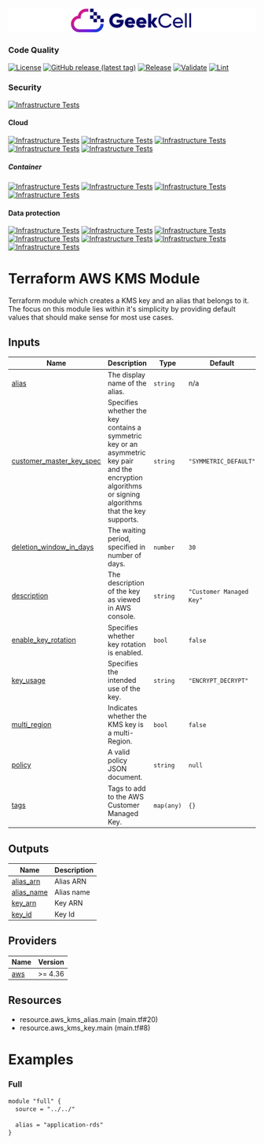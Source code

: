 <!-- BEGIN_TF_DOCS -->
[![Geek Cell GmbH](https://raw.githubusercontent.com/geekcell/template-terraform-module/main/docs/assets/logo.svg)](https://www.geekcell.io/)

### Code Quality
[![License](https://img.shields.io/github/license/geekcell/terraform-aws-kms)](https://github.com/geekcell/terraform-aws-kms/blob/master/LICENSE)
[![GitHub release (latest tag)](https://img.shields.io/github/v/release/geekcell/terraform-aws-kms?logo=github&sort=semver)](https://github.com/geekcell/terraform-aws-kms/releases)
[![Release](https://github.com/geekcell/terraform-aws-kms/actions/workflows/release.yaml/badge.svg)](https://github.com/geekcell/terraform-aws-kms/actions/workflows/release.yaml)
[![Validate](https://github.com/geekcell/terraform-aws-kms/actions/workflows/validate.yaml/badge.svg)](https://github.com/geekcell/terraform-aws-kms/actions/workflows/validate.yaml)
[![Lint](https://github.com/geekcell/terraform-aws-kms/actions/workflows/linter.yaml/badge.svg)](https://github.com/geekcell/terraform-aws-kms/actions/workflows/linter.yaml)

### Security
[![Infrastructure Tests](https://www.bridgecrew.cloud/badges/github/geekcell/terraform-aws-kms/general)](https://www.bridgecrew.cloud/link/badge?vcs=github&fullRepo=geekcell%2Fterraform-aws-kms&benchmark=INFRASTRUCTURE+SECURITY)

#### Cloud
[![Infrastructure Tests](https://www.bridgecrew.cloud/badges/github/geekcell/terraform-aws-kms/cis_aws)](https://www.bridgecrew.cloud/link/badge?vcs=github&fullRepo=geekcell%2Fterraform-aws-kms&benchmark=CIS+AWS+V1.2)
[![Infrastructure Tests](https://www.bridgecrew.cloud/badges/github/geekcell/terraform-aws-kms/cis_aws_13)](https://www.bridgecrew.cloud/link/badge?vcs=github&fullRepo=geekcell%2Fterraform-aws-kms&benchmark=CIS+AWS+V1.3)
[![Infrastructure Tests](https://www.bridgecrew.cloud/badges/github/geekcell/terraform-aws-kms/cis_azure)](https://www.bridgecrew.cloud/link/badge?vcs=github&fullRepo=geekcell%2Fterraform-aws-kms&benchmark=CIS+AZURE+V1.1)
[![Infrastructure Tests](https://www.bridgecrew.cloud/badges/github/geekcell/terraform-aws-kms/cis_azure_13)](https://www.bridgecrew.cloud/link/badge?vcs=github&fullRepo=geekcell%2Fterraform-aws-kms&benchmark=CIS+AZURE+V1.3)
[![Infrastructure Tests](https://www.bridgecrew.cloud/badges/github/geekcell/terraform-aws-kms/cis_gcp)](https://www.bridgecrew.cloud/link/badge?vcs=github&fullRepo=geekcell%2Fterraform-aws-kms&benchmark=CIS+GCP+V1.1)

##### Container
[![Infrastructure Tests](https://www.bridgecrew.cloud/badges/github/geekcell/terraform-aws-kms/cis_kubernetes_16)](https://www.bridgecrew.cloud/link/badge?vcs=github&fullRepo=geekcell%2Fterraform-aws-kms&benchmark=CIS+KUBERNETES+V1.6)
[![Infrastructure Tests](https://www.bridgecrew.cloud/badges/github/geekcell/terraform-aws-kms/cis_eks_11)](https://www.bridgecrew.cloud/link/badge?vcs=github&fullRepo=geekcell%2Fterraform-aws-kms&benchmark=CIS+EKS+V1.1)
[![Infrastructure Tests](https://www.bridgecrew.cloud/badges/github/geekcell/terraform-aws-kms/cis_gke_11)](https://www.bridgecrew.cloud/link/badge?vcs=github&fullRepo=geekcell%2Fterraform-aws-kms&benchmark=CIS+GKE+V1.1)
[![Infrastructure Tests](https://www.bridgecrew.cloud/badges/github/geekcell/terraform-aws-kms/cis_kubernetes)](https://www.bridgecrew.cloud/link/badge?vcs=github&fullRepo=geekcell%2Fterraform-aws-kms&benchmark=CIS+KUBERNETES+V1.5)

#### Data protection
[![Infrastructure Tests](https://www.bridgecrew.cloud/badges/github/geekcell/terraform-aws-kms/soc2)](https://www.bridgecrew.cloud/link/badge?vcs=github&fullRepo=geekcell%2Fterraform-aws-kms&benchmark=SOC2)
[![Infrastructure Tests](https://www.bridgecrew.cloud/badges/github/geekcell/terraform-aws-kms/pci)](https://www.bridgecrew.cloud/link/badge?vcs=github&fullRepo=geekcell%2Fterraform-aws-kms&benchmark=PCI-DSS+V3.2)
[![Infrastructure Tests](https://www.bridgecrew.cloud/badges/github/geekcell/terraform-aws-kms/pci_dss_v321)](https://www.bridgecrew.cloud/link/badge?vcs=github&fullRepo=geekcell%2Fterraform-aws-kms&benchmark=PCI-DSS+V3.2.1)
[![Infrastructure Tests](https://www.bridgecrew.cloud/badges/github/geekcell/terraform-aws-kms/iso)](https://www.bridgecrew.cloud/link/badge?vcs=github&fullRepo=geekcell%2Fterraform-aws-kms&benchmark=ISO27001)
[![Infrastructure Tests](https://www.bridgecrew.cloud/badges/github/geekcell/terraform-aws-kms/nist)](https://www.bridgecrew.cloud/link/badge?vcs=github&fullRepo=geekcell%2Fterraform-aws-kms&benchmark=NIST-800-53)
[![Infrastructure Tests](https://www.bridgecrew.cloud/badges/github/geekcell/terraform-aws-kms/hipaa)](https://www.bridgecrew.cloud/link/badge?vcs=github&fullRepo=geekcell%2Fterraform-aws-kms&benchmark=HIPAA)
[![Infrastructure Tests](https://www.bridgecrew.cloud/badges/github/geekcell/terraform-aws-kms/fedramp_moderate)](https://www.bridgecrew.cloud/link/badge?vcs=github&fullRepo=geekcell%2Fterraform-aws-kms&benchmark=FEDRAMP+%28MODERATE%29)

# Terraform AWS KMS Module

Terraform module which creates a KMS key and an alias that belongs to it.
The focus on this module lies within it's simplicity by providing default values
that should make sense for most use cases.

## Inputs

| Name | Description | Type | Default | Required |
|------|-------------|------|---------|:--------:|
| <a name="input_alias"></a> [alias](#input\_alias) | The display name of the alias. | `string` | n/a | yes |
| <a name="input_customer_master_key_spec"></a> [customer\_master\_key\_spec](#input\_customer\_master\_key\_spec) | Specifies whether the key contains a symmetric key or an asymmetric key pair and the encryption algorithms or signing algorithms that the key supports. | `string` | `"SYMMETRIC_DEFAULT"` | no |
| <a name="input_deletion_window_in_days"></a> [deletion\_window\_in\_days](#input\_deletion\_window\_in\_days) | The waiting period, specified in number of days. | `number` | `30` | no |
| <a name="input_description"></a> [description](#input\_description) | The description of the key as viewed in AWS console. | `string` | `"Customer Managed Key"` | no |
| <a name="input_enable_key_rotation"></a> [enable\_key\_rotation](#input\_enable\_key\_rotation) | Specifies whether key rotation is enabled. | `bool` | `false` | no |
| <a name="input_key_usage"></a> [key\_usage](#input\_key\_usage) | Specifies the intended use of the key. | `string` | `"ENCRYPT_DECRYPT"` | no |
| <a name="input_multi_region"></a> [multi\_region](#input\_multi\_region) | Indicates whether the KMS key is a multi-Region. | `bool` | `false` | no |
| <a name="input_policy"></a> [policy](#input\_policy) | A valid policy JSON document. | `string` | `null` | no |
| <a name="input_tags"></a> [tags](#input\_tags) | Tags to add to the AWS Customer Managed Key. | `map(any)` | `{}` | no |

## Outputs

| Name | Description |
|------|-------------|
| <a name="output_alias_arn"></a> [alias\_arn](#output\_alias\_arn) | Alias ARN |
| <a name="output_alias_name"></a> [alias\_name](#output\_alias\_name) | Alias name |
| <a name="output_key_arn"></a> [key\_arn](#output\_key\_arn) | Key ARN |
| <a name="output_key_id"></a> [key\_id](#output\_key\_id) | Key Id |

## Providers

| Name | Version |
|------|---------|
| <a name="provider_aws"></a> [aws](#provider\_aws) | >= 4.36 |

## Resources

- resource.aws_kms_alias.main (main.tf#20)
- resource.aws_kms_key.main (main.tf#8)

# Examples
### Full
```hcl
module "full" {
  source = "../../"

  alias = "application-rds"
}
```
<!-- END_TF_DOCS -->
